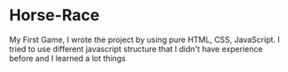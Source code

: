 # Horse-Race
My First Game, I wrote the project by using pure HTML, CSS, JavaScript. 
I tried to use different javascript structure that I didn't have experience before and I learned a lot things

